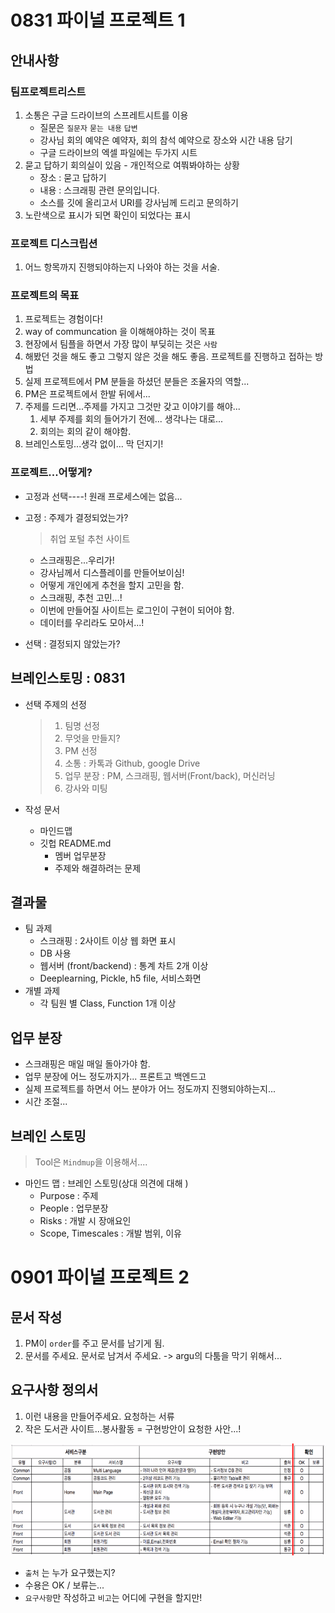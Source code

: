 # 0831 파이널 프로젝트 1

## 안내사항

### 팀프로젝트리스트

1. 소통은 구글 드라이브의  스프레트시트를 이용
   * 질문은 `질문자` `묻는 내용` `답변`
   * 강사님 회의 예약은 예약자, 회의 참석 예약으로 장소와 시간 내용 담기
   * 구글 드라이브의 엑셀 파일에는 두가지 시트
2. 묻고 답하기 회의실이 있음 - 개인적으로 여쭤봐야하는 상황
   * 장소 : 묻고 답하기
   * 내용 : 스크래핑 관련 문의입니다.
   * 소스를 깃에 올리고서 URI를 강사님께 드리고 문의하기
3. 노란색으로 표시가 되면 확인이 되었다는 표시

### 프로젝트 디스크립션

1. 어느 항목까지 진행되야하는지 나와야 하는 것을 서술.

### 프로젝트의 목표

1. 프로젝트는 경험이다!
2. way of communcation 을 이해해야하는 것이 목표
3. 현장에서 팀플을 하면서 가장 많이 부딪히는 것은 `사람`
4. 해봤던 것을 해도 좋고 그렇지 않은 것을 해도 좋음. 프로젝트를 진행하고 접하는 방법
5. 실제 프로젝트에서 PM 분들을 하셨던 분들은 조율자의 역할...
6. PM은 프로젝트에서 한발 뒤에서...
7. 주제를 드리면...주제를 가지고 그것만 갖고 이야기를 해야...
   1. 세부 주제를 회의 들어가기 전에... 생각나는 대로...
   2. 회의는 회의 같이 해야함.
8. 브레인스토밍...생각 없이... 막 던지기!

### 프로젝트...어떻게?

* 고정과 선택----! 원래 프로세스에는 없음...

* 고정 : 주제가 결정되었는가?

  > 취업 포털 추천 사이트

  * 스크래핑은...우리가! 
  * 강사님께서 디스플레이를 만들어보이심!
  * 어떻게 개인에게 추천을 할지 고민을 함.
  * 스크래핑, 추천 고민...!
  * 이번에 만들어질 사이트는 로그인이 구현이 되어야 함.
  * 데이터를 우리라도 모아서...!

* 선택 : 결정되지 않았는가?

## 브레인스토밍 : 0831

* 선택 주제의 선정

  > 1. 팀명 선정
  > 2. 무엇을 만들지? 
  > 3. PM 선정
  > 4. 소통 : 카톡과 Github, google Drive
  > 5. 업무 분장 : PM, 스크래핑, 웹서버(Front/back), 머신러닝
  > 6. 강사와 미팅

* 작성 문서

  * 마인드맵
  * 깃헙 README.md
    * 멤버 업무분장
    * 주제와 해결하려는 문제

## 결과물

* 팀 과제
  * 스크래핑 : 2사이트 이상 웹 화면 표시
  * DB 사용
  * 웹서버 (front/backend) : 통계 차트 2개 이상
  * Deeplearning, Pickle, h5 file, 서비스화면
* 개별 과제
  * 각 팀원 별 Class, Function 1개 이상

## 업무 분장

* 스크래핑은 매일 매일 돌아가야 함.
* 업무 분장에 어느 정도까지가... 프론트고 백엔드고 
* 실제 프로젝트를 하면서 어느 분야가 어느 정도까지 진행되야하는지...
* 시간 조절...

## 브레인 스토밍

> Tool은 `Mindmup`을 이용해서....

* 마인드 맵 : 브레인 스토밍(상대 의견에 대해 )
  * Purpose : 주제
  * People : 업무분장
  * Risks : 개발 시 장애요인
  * Scope, Timescales : 개발 범위, 이유

# 0901 파이널 프로젝트 2

## 문서 작성

1. PM이 `order`를 주고 문서를 남기게 됨.
2. 문서를 주세요. 문서로 남겨서 주세요. -> argu의 다툼을 막기 위해서...

## 요구사항 정의서

1. 이런 내용을 만들어주세요. 요청하는 서류
2. 작은 도서관 사이트...봉사활동 = 구현방안이 요청한 사안...!

![요구사항정의서](./Requirement%20Analysis%20Document.png)

* `출처` 는 누가 요구했는지?
* 수용은 OK / 보류는...
* `요구사항`만 작성하고 `비고`는 어디에 구현을 할지만!